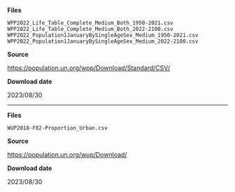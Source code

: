 **Files**

`WPP2022_Life_Table_Complete_Medium_Both_1950-2021.csv`
`WPP2022_Life_Table_Complete_Medium_Both_2022-2100.csv`
`WPP2022_Population1JanuaryBySingleAgeSex_Medium_1950-2021.csv`
`WPP2022_Population1JanuaryBySingleAgeSex_Medium_2022-2100.csv`

**Source**

<https://population.un.org/wpp/Download/Standard/CSV/>

**Download date**

2023/08/30

---

**Files**

`WUP2018-F02-Proportion_Urban.csv`

**Source**

<https://population.un.org/wup/Download/>

**Download date**

2023/08/30
